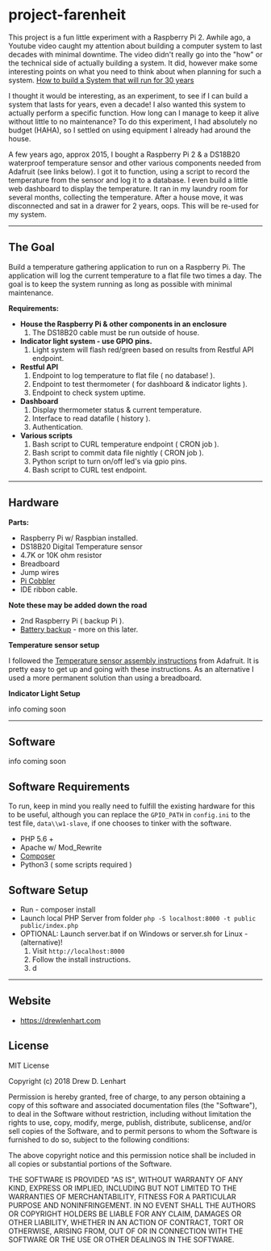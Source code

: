 # project-farenheit

This project is a fun little experiment with a Raspberry Pi 2. Awhile ago, a Youtube video caught my attention about building a computer system to last decades with minimal downtime. The video didn't really go into the "how" or the technical side of actually building a system. It did, however make some interesting points on what you need to think about when planning for such a system. [How to build a System that will run for 30 years](https://youtu.be/ALEor2mnIsI)

I thought it would be interesting, as an experiment, to see if I can build a system that lasts for years, even a decade! I also wanted this system to actually perform a specific function. How long can I manage to keep it alive without little to no maintenance? To do this experiment, I had absolutely no budget (HAHA), so I settled on using equipment I already had around the house.

A few years ago, approx 2015, I bought a Raspberry Pi 2 & a DS18B20 waterproof temperature sensor and other various components needed from Adafruit (see links below). I got it to function, using a script to record the temperature from the sensor and log it to a database. I even build a little web dashboard to display the temperature. It ran in my laundry room for several months, collecting the temperature. After a house move, it was disconnected and sat in a drawer for 2 years, oops. This will be re-used for my system.

***
## The Goal

Build a temperature gathering application to run on a Raspberry Pi. The application will log the current temperature to a flat file two times a day. The goal is to keep the system running as long as possible with minimal maintenance.

**Requirements:**
* **House the Raspberry Pi & other components in an enclosure**
  1. The DS18B20 cable must be run outside of house.
* **Indicator light system - use GPIO pins.**
  1.  Light system will flash red/green based on results from Restful API endpoint.
* **Restful API**
  1.  Endpoint to log temperature to flat file ( no database! ).
  2.  Endpoint to test thermometer ( for dashboard & indicator lights ).
  3.  Endpoint to check system uptime.
* **Dashboard**
  1.  Display thermometer status & current temperature.
  2.  Interface to read datafile ( history ).
  3.  Authentication.
* **Various scripts**
  1.  Bash script to CURL temperature endpoint ( CRON job ).
  2.  Bash script to commit data file nightly ( CRON job ).
  3.  Python script to turn on/off led's via gpio pins.
    1. Bash script to CURL test endpoint.

***
## Hardware

**Parts:**
* Raspberry Pi w/ Raspbian installed.
* DS18B20 Digital Temperature sensor
* 4.7K or 10K ohm resistor
* Breadboard
* Jump wires
* [Pi Cobbler](https://www.adafruit.com/product/2029)
* IDE ribbon cable.


**Note these may be added down the road**
* 2nd Raspberry Pi ( backup Pi ).
* [Battery backup](https://www.adafruit.com/product/1565) - more on this later.

**Temperature sensor setup**

I followed the [Temperature sensor assembly instructions](https://learn.adafruit.com/adafruits-raspberry-pi-lesson-11-ds18b20-temperature-sensing/hardware) from Adafruit. It is pretty easy to get up and going with these instructions. As an alternative I used a more permanent solution than using a breadboard.

**Indicator Light Setup**

info coming soon
***

## Software

info coming soon

## Software Requirements

To run, keep in mind you really need to fulfill the existing hardware for this to be useful, although you can replace the `GPIO_PATH` in `config.ini` to the test file, `data\\w1-slave`, if one chooses to tinker with the software.

* PHP 5.6 +
* Apache w/ Mod_Rewrite
* [Composer](https://getcomposer.org/download/)
* Python3 ( some scripts required )

## Software Setup

* Run - composer install
* Launch local PHP Server from folder `php -S localhost:8000 -t public public/index.php`
* OPTIONAL: Launch server.bat if on Windows or server.sh for Linux - (alternative)!
  1. Visit `http://localhost:8000`
    1. Follow the install instructions.
    2. d

***
## Website

* https://drewlenhart.com

## License

MIT License

Copyright (c) 2018 Drew D. Lenhart

Permission is hereby granted, free of charge, to any person obtaining a copy of this software and associated documentation files (the "Software"), to deal in the Software without restriction, including without limitation the rights to use, copy, modify, merge, publish, distribute, sublicense, and/or sell copies of the Software, and to permit persons to whom the Software is furnished to do so, subject to the following conditions:

The above copyright notice and this permission notice shall be included in all copies or substantial portions of the Software.

THE SOFTWARE IS PROVIDED "AS IS", WITHOUT WARRANTY OF ANY KIND, EXPRESS OR IMPLIED, INCLUDING BUT NOT LIMITED TO THE WARRANTIES OF MERCHANTABILITY, FITNESS FOR A PARTICULAR PURPOSE AND NONINFRINGEMENT. IN NO EVENT SHALL THE AUTHORS OR COPYRIGHT HOLDERS BE LIABLE FOR ANY CLAIM, DAMAGES OR OTHER LIABILITY, WHETHER IN AN ACTION OF CONTRACT, TORT OR OTHERWISE, ARISING FROM, OUT OF OR IN CONNECTION WITH THE SOFTWARE OR THE USE OR OTHER DEALINGS IN THE SOFTWARE.
